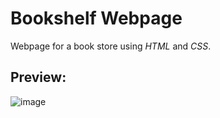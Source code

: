 ﻿# Bookshelf Webpage
 
Webpage for a book store using *HTML* and *CSS*.

## Preview: ##

![image](https://github.com/milenaleonardi/bookshelf-webpage/assets/30026683/ff992cb4-3388-4679-ab8d-e2f8f5bee64a)

 
